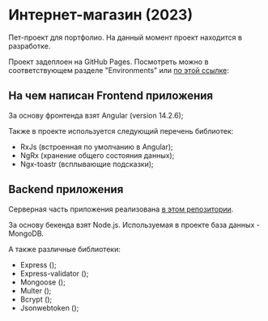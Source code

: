 # Интернет-магазин (2023)

Пет-проект для портфолио. На данный момент проект находится в разработке.

Проект задеплоен на GitHub Pages. Посмотреть можно в соответствующем разделе "Environments" или [по этой ссылке](https://yuri-simonov.github.io/Internet_store_frontend/Internet_store_frontend/):

## На чем написан Frontend приложения

За основу фронтенда взят Angular (version 14.2.6);

Также в проекте используется следующий перечень библиотек:

-   RxJs (встроенная по умолчанию в Angular);
-   NgRx (хранение общего состояния данных);
-   Ngx-toastr (всплывающие подсказки);

## Backend приложения

Серверная часть приложения реализована [в этом репозитории](https://github.com/Yuri-Simonov/Internet_store_backend).

За основу бекенда взят Node.js.
Используемая в проекте база данных - MongoDB.

А также различные библиотеки:

-   Express ();
-   Express-validator ();
-   Mongoose ();
-   Multer ();
-   Bcrypt ();
-   Jsonwebtoken ();
